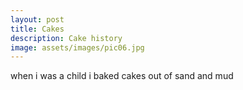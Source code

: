 ```yaml
---
layout: post
title: Cakes
description: Cake history
image: assets/images/pic06.jpg
---
```


when i was a child i baked cakes out of sand and mud